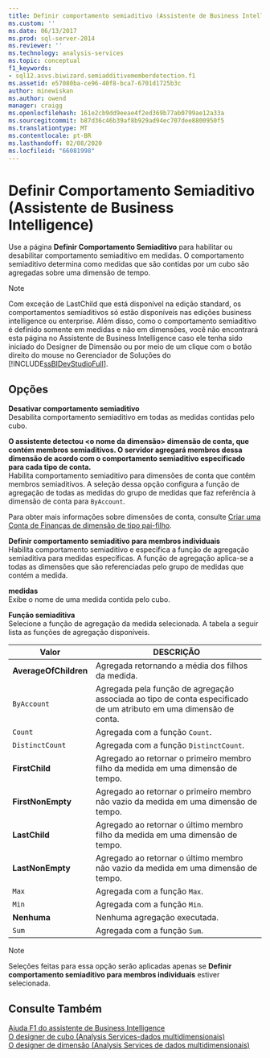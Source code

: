 ```yaml
---
title: Definir comportamento semiaditivo (Assistente de Business Intelligence) | Microsoft Docs
ms.custom: ''
ms.date: 06/13/2017
ms.prod: sql-server-2014
ms.reviewer: ''
ms.technology: analysis-services
ms.topic: conceptual
f1_keywords:
- sql12.asvs.biwizard.semiadditivememberdetection.f1
ms.assetid: e57080ba-ce96-40f8-bca7-6701d1725b3c
author: minewiskan
ms.author: owend
manager: craigg
ms.openlocfilehash: 161e2cb9dd9eeae4f2ed369b77ab0799ae12a33a
ms.sourcegitcommit: b87d36c46b39af8b929ad94ec707dee8800950f5
ms.translationtype: MT
ms.contentlocale: pt-BR
ms.lasthandoff: 02/08/2020
ms.locfileid: "66081998"
---
```

# <a name="define-semiadditive-behavior-business-intelligence-wizard"></a>Definir Comportamento Semiaditivo (Assistente de Business Intelligence)
  Use a página **Definir Comportamento Semiaditivo** para habilitar ou desabilitar comportamento semiaditivo em medidas. O comportamento semiaditivo determina como medidas que são contidas por um cubo são agregadas sobre uma dimensão de tempo.  
  
> [!NOTE]  
>  Com exceção de LastChild que está disponível na edição standard, os comportamentos semiaditivos só estão disponíveis nas edições business intelligence ou enterprise. Além disso, como o comportamento semiaditivo é definido somente em medidas e não em dimensões, você não encontrará esta página no Assistente de Business Intelligence caso ele tenha sido iniciado do Designer de Dimensão ou por meio de um clique com o botão direito do mouse no Gerenciador de Soluções do [!INCLUDE[ssBIDevStudioFull](../includes/ssbidevstudiofull-md.md)].  
  
## <a name="options"></a>Opções  
 **Desativar comportamento semiaditivo**  
 Desabilita comportamento semiaditivo em todas as medidas contidas pelo cubo.  
  
 **O assistente detectou \<o nome da dimensão> dimensão de conta, que contém membros semiaditivos. O servidor agregará membros dessa dimensão de acordo com o comportamento semiaditivo especificado para cada tipo de conta.**  
 Habilita comportamento semiaditivo para dimensões de conta que contêm membros semiaditivos. A seleção dessa opção configura a função de agregação de todas as medidas do grupo de medidas que faz referência à dimensão de conta para `ByAccount`.  
  
 Para obter mais informações sobre dimensões de conta, consulte [Criar uma Conta de Finanças de dimensão de tipo pai-filho](multidimensional-models/database-dimensions-finance-account-of-parent-child-type.md).  
  
 **Definir comportamento semiaditivo para membros individuais**  
 Habilita comportamento semiaditivo e especifica a função de agregação semiaditiva para medidas específicas. A função de agregação aplica-se a todas as dimensões que são referenciadas pelo grupo de medidas que contém a medida.  
  
 **medidas**  
 Exibe o nome de uma medida contida pelo cubo.  
  
 **Função semiaditiva**  
 Selecione a função de agregação da medida selecionada. A tabela a seguir lista as funções de agregação disponíveis.  
  
|Valor|DESCRIÇÃO|  
|-----------|-----------------|  
|**AverageOfChildren**|Agregada retornando a média dos filhos da medida.|  
|`ByAccount`|Agregada pela função de agregação associada ao tipo de conta especificado de um atributo em uma dimensão de conta.|  
|`Count`|Agregada com a função `Count`.|  
|`DistinctCount`|Agregada com a função `DistinctCount`.|  
|**FirstChild**|Agregado ao retornar o primeiro membro filho da medida em uma dimensão de tempo.|  
|**FirstNonEmpty**|Agregado ao retornar o primeiro membro não vazio da medida em uma dimensão de tempo.|  
|**LastChild**|Agregado ao retornar o último membro filho da medida em uma dimensão de tempo.|  
|**LastNonEmpty**|Agregado ao retornar o último membro não vazio da medida em uma dimensão de tempo.|  
|`Max`|Agregada com a função `Max`.|  
|`Min`|Agregada com a função `Min`.|  
|**Nenhuma**|Nenhuma agregação executada.|  
|`Sum`|Agregada com a função `Sum`.|  
  
> [!NOTE]  
>  Seleções feitas para essa opção serão aplicadas apenas se **Definir comportamento semiaditivo para membros individuais** estiver selecionada.  
  
## <a name="see-also"></a>Consulte Também  
 [Ajuda F1 do assistente de Business Intelligence](business-intelligence-wizard-f1-help.md)   
 [O designer de cubo &#40;Analysis Services-dados multidimensionais&#41;](cube-designer-analysis-services-multidimensional-data.md)   
 [O designer de dimensão &#40;Analysis Services de dados multidimensionais&#41;](dimension-designer-analysis-services-multidimensional-data.md)  
  
  
